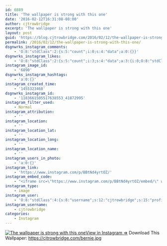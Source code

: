 ```yaml
---
id: 6889
title: 'The wallpaper is strong with this one'
date: '2016-02-12T16:31:08-08:00'
author: cjtrowbridge
excerpt: 'The wallpaper is strong with this one'
layout: post
guid: 'https://blog.cjtrowbridge.com/2016/02/12/the-wallpaper-is-strong-with-this-one/'
permalink: /2016/02/12/the-wallpaper-is-strong-with-this-one/
dsgnwrks_instagram_comments:
    - 'O:8:"stdClass":2:{s:5:"count";i:0;s:4:"data";a:0:{}}'
dsgnwrks_instagram_likes:
    - 'O:8:"stdClass":2:{s:5:"count";i:3;s:4:"data";a:3:{i:0;O:8:"stdClass":4:{s:8:"username";s:10:"shea.logan";s:15:"profile_picture";s:93:"https://scontent.cdninstagram.com/t51.2885-19/s150x150/10986036_965886383503619_4627211_a.jpg";s:2:"id";s:9:"271014122";s:9:"full_name";s:0:"";}i:1;O:8:"stdClass":4:{s:8:"username";s:16:"rodolfocesarlima";s:15:"profile_picture";s:96:"https://scontent.cdninstagram.com/t51.2885-19/s150x150/12677460_747253225410126_1307712595_a.jpg";s:2:"id";s:9:"207015827";s:9:"full_name";s:14:"Rodolfo César";}i:2;O:8:"stdClass":4:{s:8:"username";s:8:"domsauce";s:15:"profile_picture";s:96:"https://scontent.cdninstagram.com/t51.2885-19/s150x150/12356408_453797774807733_1947034776_a.jpg";s:2:"id";s:9:"179889911";s:9:"full_name";s:13:"Dommy Johnson";}}}'
instagram_image_id:
    - '6890'
dsgnwrks_instagram_hashtags:
    - 'a:0:{}'
instagram_created_time:
    - '1455323468'
dsgnwrks_instagram_id:
    - '1183661505517638553_41872995'
instagram_filter_used:
    - Normal
instagram_attribution:
    - ''
instagram_location:
    - ''
instagram_location_lat:
    - ''
instagram_location_long:
    - ''
instagram_location_name:
    - ''
instagram_users_in_photo:
    - 'a:0:{}'
instagram_link:
    - 'https://www.instagram.com/p/BBtNd4yrtOZ/'
instagram_embed_code:
    - "<iframe src=\"https://www.instagram.com/p/BBtNd4yrtOZ/embed/\" width=\"612\" height=\"710\" frameborder=\"0\" scrolling=\"no\" allowtransparency=\"true\" class=\"insta-image-embed\"></iframe>\n"
instagram_type:
    - image
instagram_user:
    - 'O:8:"stdClass":4:{s:8:"username";s:12:"cjtrowbridge";s:15:"profile_picture";s:96:"https://scontent.cdninstagram.com/t51.2885-19/s150x150/12081186_1759494767611229_280555941_a.jpg";s:2:"id";s:8:"41872995";s:9:"full_name";s:13:"CJ Trowbridge";}'
instagram_username:
    - cjtrowbridge
categories:
    - Instagram
---
```


[![The wallpaper is strong with this one](https://blog.cjtrowbridge.com/wp-content/uploads/2016/02/1455323468-1-1.jpg)](https://www.instagram.com/p/BBtNd4yrtOZ/)[View in Instagram ⇒](https://www.instagram.com/p/BBtNd4yrtOZ/) Download This Wallpaper: <https://cjtrowbridge.com/bernie.jpg>